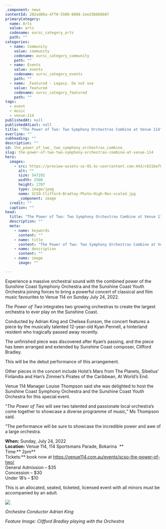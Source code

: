 ```yaml
---
_component: news
contentId: 202ad86a-4ff0-5500-8898-2ee3368b0b07
primaryCategory:
  name: Arts
  value: arts
  codename: oursc_category_arts
  path: ""
categories:
  - name: Community
    value: community
    codename: oursc_category_community
    path: ""
  - name: Events
    value: events
    codename: oursc_category_events
    path: ""
  - name: _Featured - Legacy. Do not use
    value: featured
    codename: oursc_category_featured
    path: ""
tags:
  - event
  - music
  - venue-114
publishedAt: null
publishedAtLast: null
title: "The Power of Two: Two Symphony Orchestras Combine at Venue 114"
overline: ""
subheading: ""
description: ""
id: the_power_of_two__two_symphony_orchestras_combine_
slug: the-power-of-two-two-symphony-orchestras-combine-at-venue-114
hero:
  images:
    - src: https://preview-assets-us-01.kc-usercontent.com:443/c631baf8-1b46-001f-580c-d0001b68b4a8/23361e9e-6ba7-4918-89ab-5346ab2a756d/SCSO-Clifford-Bradley-Photo-High-Res-scaled.jpg
      alt: ""
      size: 547292
      width: 2560
      height: 1707
      type: image/jpeg
      name: SCSO-Clifford-Bradley-Photo-High-Res-scaled.jpg
      _component: image
  credit: ""
  caption: ""
head:
  title: "The Power of Two: Two Symphony Orchestras Combine at Venue 114"
  description: ""
  meta:
    - name: keywords
      content: ""
    - name: title
      content: "The Power of Two: Two Symphony Orchestras Combine at Venue 114"
    - name: description
      content: ""
    - name: image
      image: ""

---
```

Experience a massive orchestral sound with the combined power of the Sunshine Coast Symphony Orchestra and the Sunshine Coast Youth Orchestra joining forces to bring a powerful concert of classical and film music favourites to Venue 114 on Sunday July 24, 2022.

*The Power of Two* integrates two growing orchestras to create the largest orchestra to ever play on the Sunshine Coast.

Conducted by Adrian King and Chelsea Eunson, the concert features a piece by the musically talented 12-year-old Kyan Pennell, a hinterland resident who tragically passed away recently.

The unfinished piece was discovered after Kyan’s passing, and the piece has been arranged and extended by Sunshine Coast composer, Clifford Bradley.

This will be the debut performance of this arrangement.

Other pieces in the concert include Holst’s Mars from The Planets, Sibelius’ Finlandia and Han’s Zimmer’s Pirates of the Caribbean, At World’s End.

Venue 114 Manager Louise Thompson said she was delighted to host the Sunshine Coast Symphony Orchestra and the Sunshine Coast Youth Orchestra for this special event.

“*The Power of Two* will see two talented and passionate local orchestra’s come together to showcase a diverse programme of music,” Ms Thompson said.

“The performance will be sure to showcase the incredible power and awe of a large orchestra.

**When:** Sunday, July 24, 2022\
**Location:** Venue 114, 114 Sportsmans Parade, Bokarina  \*\*\
Time:\*\* 2pm\*\*\
Tickets:\*\* book now at <https://venue114.com.au/events/scso-the-power-of-two/>
\
General Admission – $35\
Concession – $30\
Under 18’s – $10

This is an allocated, seated, ticketed, licensed event with all minors must be accompanied by an adult.

![](https://preview-assets-us-01.kc-usercontent.com:443/c631baf8-1b46-001f-580c-d0001b68b4a8/dcd3c382-54d0-424d-ac10-f59d7c3603c4/SCSO-Photo-Adrian-King-High-Resolution-1-1024x683.jpg)

*Orchestra Conductor Adrian King*

*Feature Image: Clifford Bradley playing with the Orchestra*
